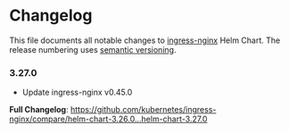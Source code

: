 <!-- SPDX-License-Identifier: Apache-2.0 -->

# Changelog

This file documents all notable changes to [ingress-nginx](https://github.com/kubernetes/ingress-nginx) Helm Chart. The release numbering uses [semantic versioning](http://semver.org).

### 3.27.0

* Update ingress-nginx v0.45.0

**Full Changelog**: https://github.com/kubernetes/ingress-nginx/compare/helm-chart-3.26.0...helm-chart-3.27.0
